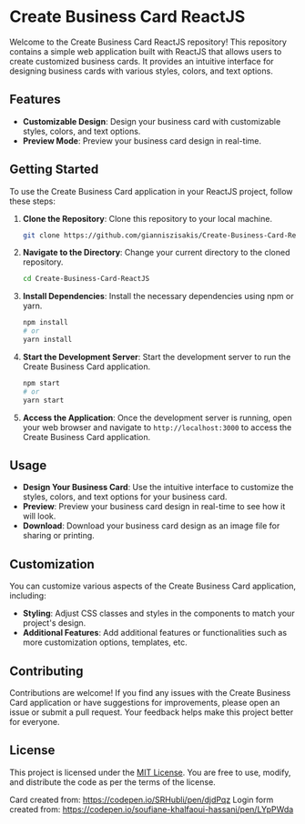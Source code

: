 # Create Business Card ReactJS

Welcome to the Create Business Card ReactJS repository! This repository contains a simple web application built with ReactJS that allows users to create customized business cards. It provides an intuitive interface for designing business cards with various styles, colors, and text options.

## Features

- **Customizable Design**: Design your business card with customizable styles, colors, and text options.
- **Preview Mode**: Preview your business card design in real-time.

## Getting Started

To use the Create Business Card application in your ReactJS project, follow these steps:

1. **Clone the Repository**: Clone this repository to your local machine.

    ```bash
    git clone https://github.com/gianniszisakis/Create-Business-Card-ReactJS.git
    ```

2. **Navigate to the Directory**: Change your current directory to the cloned repository.

    ```bash
    cd Create-Business-Card-ReactJS
    ```

3. **Install Dependencies**: Install the necessary dependencies using npm or yarn.

    ```bash
    npm install
    # or
    yarn install
    ```

4. **Start the Development Server**: Start the development server to run the Create Business Card application.

    ```bash
    npm start
    # or
    yarn start
    ```

5. **Access the Application**: Once the development server is running, open your web browser and navigate to `http://localhost:3000` to access the Create Business Card application.

## Usage

- **Design Your Business Card**: Use the intuitive interface to customize the styles, colors, and text options for your business card.
- **Preview**: Preview your business card design in real-time to see how it will look.
- **Download**: Download your business card design as an image file for sharing or printing.

## Customization

You can customize various aspects of the Create Business Card application, including:

- **Styling**: Adjust CSS classes and styles in the components to match your project's design.
- **Additional Features**: Add additional features or functionalities such as more customization options, templates, etc.

## Contributing

Contributions are welcome! If you find any issues with the Create Business Card application or have suggestions for improvements, please open an issue or submit a pull request. Your feedback helps make this project better for everyone.

## License

This project is licensed under the [MIT License](LICENSE). You are free to use, modify, and distribute the code as per the terms of the license.

Card created from: https://codepen.io/SRHubli/pen/djdPqz
Login form created from: https://codepen.io/soufiane-khalfaoui-hassani/pen/LYpPWda